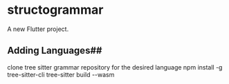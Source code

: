 # structogrammar

A new Flutter project.


## Adding Languages##

clone tree sitter grammar repository for the desired language
npm install -g tree-sitter-cli
tree-sitter build --wasm
